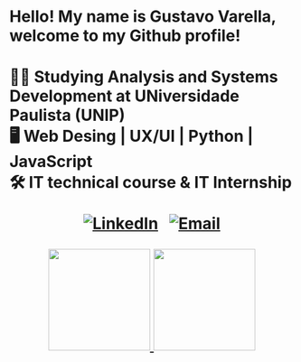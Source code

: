     
  <h1> Hello! My name is Gustavo Varella, welcome to my Github profile! <h1>


🧑‍💻 Studying Analysis and Systems Development at UNiversidade Paulista (UNIP) <br>
🖥️ Web Desing | UX/UI | Python | JavaScript <br>
🛠️ IT technical course & IT Internship

<div align="center"
    
  [![LinkedIn](https://img.shields.io/badge/LinkedIn-0077B5?style=flat-square&logo=linkedin&logoColor=white)](https://www.linkedin.com/in/gustavo-varella-2518b3227/) &nbsp; 
  [![Email](https://img.shields.io/badge/Email-D14836?style=flat-square&logo=gmail&logoColor=white)](mailto:gustavovarella8@gmail.com)
</div>


<div align="center">
  <a href="https://github.com/TheVarella">
  <img height="180em" src="https://github-readme-stats.vercel.app/api?username=TheVarella&show_icons=true&theme=aura&include_all_commits=true&count_private=true"/>
  <img height="180em" src="https://github-readme-stats.vercel.app/api/top-langs/?username=TheVarella&layout=compact&langs_count=7&theme=aura"/>
</div>
</div>
      




